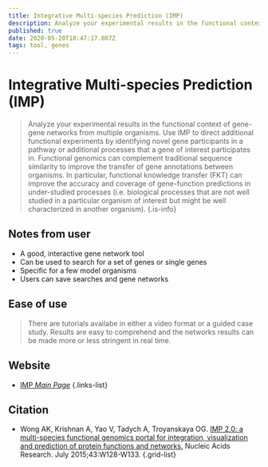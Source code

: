 ```yaml
---
title: Integrative Multi-species Prediction (IMP)
description: Analyze your experimental results in the functional context of gene-gene networks from multiple organisms.
published: true
date: 2020-05-20T18:47:17.807Z
tags: tool, genes
---
```


# Integrative Multi-species Prediction (IMP)

> Analyze your experimental results in the functional context of gene-gene networks from multiple organisms. Use IMP to direct additional functional experiments by identifying novel gene participants in a pathway or additional processes that a gene of interest participates in. Functional genomics can complement traditional sequence similarity to improve the transfer of gene annotations between organisms. In particular, functional knowledge transfer (FKT) can improve the accuracy and coverage of gene-function predictions in under-studied processes (i.e. biological processes that are not well studied in a particular organism of interest but might be well characterized in another organism).
{.is-info}

## Notes from user
- A good, interactive gene network tool
- Can be used to search for a set of genes or single genes
- Specific for a few model organisms
- Users can save searches and gene networks

## Ease of use
> There are tutorials availabe in either a video format or a guided case study. Results are easy to comprehend and the networks results can be made more or less stringent in real time. 


## Website

- [IMP *Main Page*](http://imp.princeton.edu/)
{.links-list}

## Citation

- Wong AK, Krishnan A, Yao V, Tadych A, Troyanskaya OG. [IMP 2.0: a multi-species functional genomics portal for integration, visualization and prediction of protein functions and networks.](https://www.ncbi.nlm.nih.gov/pubmed/25969450) Nucleic Acids Research. July 2015;43:W128-W133.
{.grid-list}